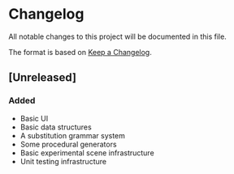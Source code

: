 # Changelog

All notable changes to this project will be documented in this file.

The format is based on [Keep a Changelog](https://keepachangelog.com/en/1.0.0/).

## [Unreleased]
### Added
- Basic UI
- Basic data structures
- A substitution grammar system
- Some procedural generators
- Basic experimental scene infrastructure
- Unit testing infrastructure

